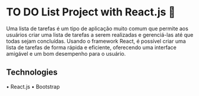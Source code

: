 # TO DO List Project with React.js :scroll:

Uma lista de tarefas é um tipo de aplicação muito comum que permite aos usuários criar uma lista de tarefas a serem realizadas e gerenciá-las até que todas sejam concluídas. Usando o framework React, é possível criar uma lista de tarefas de forma rápida e eficiente, oferecendo uma interface amigável e um bom desempenho para o usuário.

## Technologies

•	React.js
•	Bootstrap
